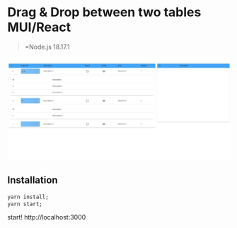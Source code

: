 # Drag & Drop between two tables MUI/React

> =Node.js 18.17.1

![Alt text](preview.jpg)

## Installation

    yarn install;
    yarn start;

start! http://localhost:3000
